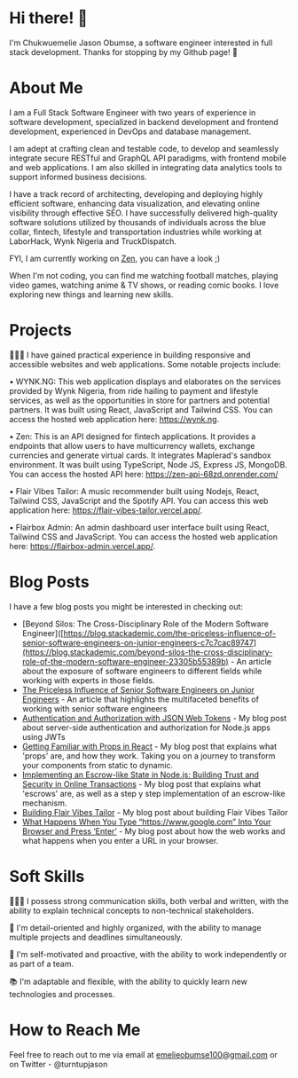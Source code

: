 # Hi there! 👋

I'm Chukwuemelie Jason Obumse, a software engineer interested in full stack development. Thanks for stopping by my Github page! 🚀

# About Me

I am a Full Stack Software Engineer with two years of experience in software development, specialized in backend development and frontend development, experienced in DevOps and database management.

I am adept at crafting clean and testable code, to develop and seamlessly integrate secure RESTful and GraphQL API paradigms, with frontend mobile and web applications. I am also skilled in integrating data analytics tools to support informed business decisions.

I have a track record of architecting, developing and deploying highly efficient software, enhancing data visualization, and elevating online visibility through effective SEO. I have successfully delivered high-quality software solutions utilized by thousands of individuals across the blue collar, fintech, lifestyle and transportation industries while working at LaborHack, Wynk Nigeria and TruckDispatch.

FYI, I am currently working on [Zen](https://github.com/jason-ezenwa/zen-api), you can have a look ;)

When I'm not coding, you can find me watching football matches, playing video games, watching anime & TV shows, or reading comic books. I love exploring new things and learning new skills.


# Projects

👨🏾‍💻 I have gained practical experience in building responsive and accessible websites and web applications. Some notable projects include:

•	WYNK.NG: This web application displays and elaborates on the services provided by Wynk Nigeria, from ride hailing to payment and lifestyle services, as well as the opportunities in store for partners and potential partners. It was built using React, JavaScript and Tailwind CSS. You can access the hosted web application here: https://wynk.ng.

•	Zen: This is an API designed for fintech applications. It provides a endpoints that allow users to have multicurrency wallets, exchange currencies and generate virtual cards. It integrates Maplerad's sandbox environment. It was built using TypeScript, Node JS, Express JS, MongoDB. You can access the hosted API here: https://zen-api-68zd.onrender.com/

•	Flair Vibes Tailor: A music recommender built using Nodejs, React, Tailwind CSS, JavaScript and the Spotify API. You can access this web application here: https://flair-vibes-tailor.vercel.app/.

•	Flairbox Admin: An admin dashboard user interface built using React, Tailwind CSS and JavaScript. You can access the hosted web application here: https://flairbox-admin.vercel.app/.


# Blog Posts

I have a few blog posts you might be interested in checking out:

- [Beyond Silos: The Cross-Disciplinary Role of the Modern Software Engineer]([https://blog.stackademic.com/the-priceless-influence-of-senior-software-engineers-on-junior-engineers-c7c7cac89747](https://blog.stackademic.com/beyond-silos-the-cross-disciplinary-role-of-the-modern-software-engineer-23305b55389b) - An article about the exposure of software engineers to different fields while working with experts in those fields.
- [The Priceless Influence of Senior Software Engineers on Junior Engineers](https://blog.stackademic.com/the-priceless-influence-of-senior-software-engineers-on-junior-engineers-c7c7cac89747) - An article that highlights the multifaceted benefits of working with senior software engineers
- [Authentication and Authorization with JSON Web Tokens](https://medium.com/@emelieobumse100/the-definitive-guide-to-authentication-and-authorization-with-json-web-tokens-everything-you-need-5bc7795cb668) - My blog post about server-side authentication and authorization for Node.js apps using JWTs
- [Getting Familiar with Props in React](https://medium.com/@emelieobumse100/getting-familiar-with-props-in-react-5abdcaae8b04) - My blog post that explains what 'props' are, and how they work. Taking you on a journey to transform your components from static to dynamic.
- [Implementing an Escrow-like State in Node.js: Building Trust and Security in Online Transactions](https://blog.stackademic.com/implementing-an-escrow-like-state-in-node-js-building-trust-and-security-in-online-transactions-a8058144c005) - My blog post that explains what 'escrows' are, as well as a step y step implementation of an escrow-like mechanism.
- [Building Flair Vibes Tailor](https://medium.com/@emelieobumse100/building-flair-vibes-tailor-a-personalised-music-recommender-c3a0f042faa2) - My blog post about building Flair Vibes Tailor
- [What Happens When You Type “https://www.google.com” Into Your Browser and Press ‘Enter’](https://medium.com/@emelieobumse100/what-happens-when-you-type-https-www-google-com-into-your-browser-and-press-enter-bc0b0d8c7d08) - My blog post about how the web works and what happens when you enter a URL in your browser.


# Soft Skills

👨🏾‍💼 I possess strong communication skills, both verbal and written, with the ability to explain technical concepts to non-technical stakeholders.

📝 I'm detail-oriented and highly organized, with the ability to manage multiple projects and deadlines simultaneously.

💪 I'm self-motivated and proactive, with the ability to work independently or as part of a team.

📚 I'm adaptable and flexible, with the ability to quickly learn new technologies and processes.


# How to Reach Me

Feel free to reach out to me via email at emelieobumse100@gmail.com or on Twitter - @turntupjason
